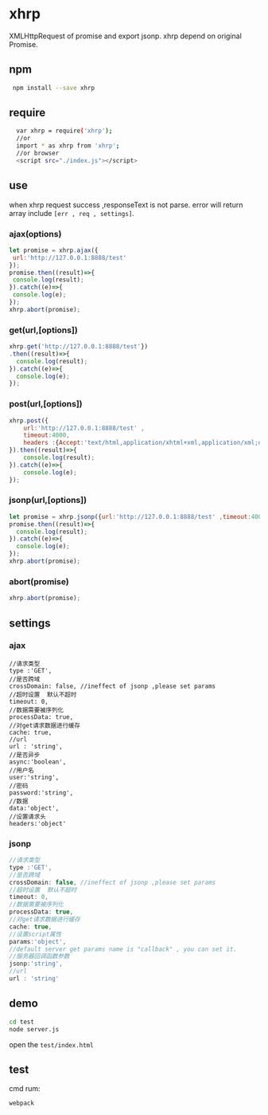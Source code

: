 # xhrp
XMLHttpRequest of promise and export jsonp. xhrp depend on original Promise.

## npm

```sh
 npm install --save xhrp
```

## require

```sh
  var xhrp = require('xhrp');
  //or
  import * as xhrp from 'xhrp';
  //or browser
  <script src="./index.js"></script>
```

## use
when xhrp request success ,responseText is not parse. error will return array include `[err , req , settings]`.

### ajax(options)

```js
let promise = xhrp.ajax({
 url:'http://127.0.0.1:8888/test'
});
promise.then((result)=>{
 console.log(result);
}).catch((e)=>{
 console.log(e);
});
xhrp.abort(promise);
```
### get(url,[options])
```js
xhrp.get('http://127.0.0.1:8888/test'})
.then((result)=>{
  console.log(result);
}).catch((e)=>{
  console.log(e);
});
```
### post(url,[options])

```js
xhrp.post({
    url:'http://127.0.0.1:8888/test' ,
    timeout:4000,
    headers :{Accept:'text/html,application/xhtml+xml,application/xml;q=0.9,image/webp,*/*'}
}).then((result)=>{
    console.log(result);
}).catch((e)=>{
    console.log(e);
});
```
### jsonp(url,[options])

```js
let promise = xhrp.jsonp({url:'http://127.0.0.1:8888/test' ,timeout:4000});
promise.then((result)=>{
  console.log(result);
}).catch((e)=>{
  console.log(e);
});
xhrp.abort(promise);
```
### abort(promise)

```js
xhrp.abort(promise);
```

## settings

### ajax

```
//请求类型
type :'GET',
//是否跨域
crossDomain: false, //ineffect of jsonp ,please set params
//超时设置  默认不超时
timeout: 0,
//数据需要被序列化
processData: true,
//对get请求数据进行缓存
cache: true,
//url
url : 'string',
//是否异步
async:'boolean',
//用户名
user:'string',
//密码
password:'string',
//数据
data:'object',
//设置请求头
headers:'object'
```

### jsonp

```js
//请求类型
type :'GET',
//是否跨域
crossDomain: false, //ineffect of jsonp ,please set params
//超时设置  默认不超时
timeout: 0,
//数据需要被序列化
processData: true,
//对get请求数据进行缓存
cache: true,
//设置script属性
params:'object',
//default server get params name is "callback" , you can set it.
//服务器回调函数参数
jsonp:'string',
//url
url : 'string'
```

## demo

```sh
cd test
node server.js
```

open the `test/index.html`

## test
cmd rum:

```sh
webpack
```
